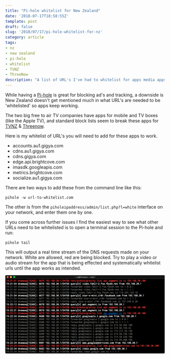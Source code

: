 ```yaml
---
title: "Pi-hole whitelist for New Zealand"
date: '2018-07-17T18:58:55Z'
template: post
draft: false
slug: '2018/07/17/pi-hole-whitelist-for-nz'
category: article
tags:
- nz
- new zealand
- pi-hole
- whitelist
- TVNZ
- ThreeNow
description: "A list of URL's I've had to whitelist for apps media apps in New Zealand"
---
```


While having a [Pi-hole](https://pi-hole.net/) is great for blocking ad's and tracking, a downside is New Zealand doesn't get mentioned much in what URL's are needed to be 'whitelisted' so apps keep working.

The two big free to air TV companies have apps for mobile and TV boxes (like the Apple TV), and standard block lists seem to break these apps for [TVNZ](https://www.tvnz.co.nz/shows) & [Threenow](https://www.threenow.co.nz/).

Here is my whitelist of URL's you will need to add for these apps to work.

* accounts.au1.gigya.com
* cdns.au1.gigya.com
* cdns.gigya.com
* edge.api.brightcove.com
* imasdk.googleapis.com
* metrics.brightcove.com
* socialize.au1.gigya.com

There are two ways to add these from the command line like this:

```
pihole -w url-to-whitelist.com
```

The other is from the `piholeipaddress/admin/list.php?l=white` interface on your network, and enter them one by one.

If you come across further issues I find the easiest way to see what other URLs need to be whitelisted is to open a terminal session to the Pi-hole and run:

```
pihole tail
```

This will output a real time stream of the DNS requests made on your network. White are allowed, red are being blocked. Try to play a video or audio stream for the app that is being effected and systematically whitelist urls until the app works as intended.

![Pi-hole real time stream](./pihole-tail-stream.png)
